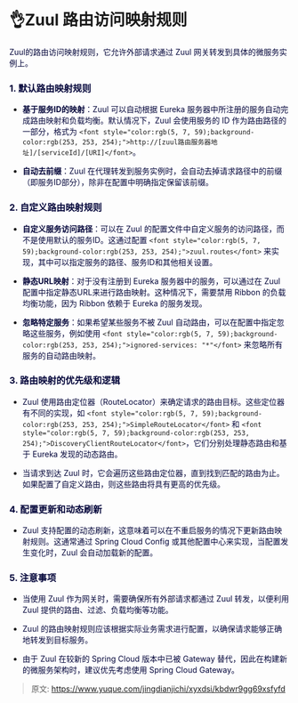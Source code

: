 # 👌Zuul 路由访问映射规则

<font style="color:rgb(5, 7, 59);background-color:rgb(253, 253, 254);">Zuul的路由访问映射规则，它允许外部请求通过 Zuul 网关转发到具体的微服务实例上。</font>

### <font style="color:rgb(5, 7, 59);background-color:rgb(253, 253, 254);">1. 默认路由映射规则</font>
+ **<font style="color:rgb(5, 7, 59);background-color:rgb(253, 253, 254);">基于服务ID的映射</font>**<font style="color:rgb(5, 7, 59);background-color:rgb(253, 253, 254);">：Zuul 可以自动根据 Eureka 服务器中所注册的服务自动完成路由映射和负载均衡。默认情况下，Zuul 会使用服务的 ID 作为路由路径的一部分，格式为</font><font style="color:rgb(5, 7, 59);background-color:rgb(253, 253, 254);"> </font>`<font style="color:rgb(5, 7, 59);background-color:rgb(253, 253, 254);">http://[zuul路由服务器地址]/[serviceId]/[URI]</font>`<font style="color:rgb(5, 7, 59);background-color:rgb(253, 253, 254);">。</font>



+ **<font style="color:rgb(5, 7, 59);background-color:rgb(253, 253, 254);">自动去前缀</font>**<font style="color:rgb(5, 7, 59);background-color:rgb(253, 253, 254);">：Zuul 在代理转发到服务实例时，会自动去掉请求路径中的前缀（即服务ID部分），除非在配置中明确指定保留该前缀。</font>

### <font style="color:rgb(5, 7, 59);background-color:rgb(253, 253, 254);">2. 自定义路由映射规则</font>
+ **<font style="color:rgb(5, 7, 59);background-color:rgb(253, 253, 254);">自定义服务访问路径</font>**<font style="color:rgb(5, 7, 59);background-color:rgb(253, 253, 254);">：可以在 Zuul 的配置文件中自定义服务的访问路径，而不是使用默认的服务ID。这通过配置</font><font style="color:rgb(5, 7, 59);background-color:rgb(253, 253, 254);"> </font>`<font style="color:rgb(5, 7, 59);background-color:rgb(253, 253, 254);">zuul.routes</font>`<font style="color:rgb(5, 7, 59);background-color:rgb(253, 253, 254);"> </font><font style="color:rgb(5, 7, 59);background-color:rgb(253, 253, 254);">来实现，其中可以指定服务的路径、服务ID和其他相关设置。</font>



+ **<font style="color:rgb(5, 7, 59);background-color:rgb(253, 253, 254);">静态URL映射</font>**<font style="color:rgb(5, 7, 59);background-color:rgb(253, 253, 254);">：对于没有注册到 Eureka 服务器中的服务，可以通过在 Zuul 配置中指定静态URL来进行路由映射。这种情况下，需要禁用 Ribbon 的负载均衡功能，因为 Ribbon 依赖于 Eureka 的服务发现。</font>



+ **<font style="color:rgb(5, 7, 59);background-color:rgb(253, 253, 254);">忽略特定服务</font>**<font style="color:rgb(5, 7, 59);background-color:rgb(253, 253, 254);">：如果希望某些服务不被 Zuul 自动路由，可以在配置中指定忽略这些服务，例如使用</font><font style="color:rgb(5, 7, 59);background-color:rgb(253, 253, 254);"> </font>`<font style="color:rgb(5, 7, 59);background-color:rgb(253, 253, 254);">ignored-services: "*"</font>`<font style="color:rgb(5, 7, 59);background-color:rgb(253, 253, 254);"> </font><font style="color:rgb(5, 7, 59);background-color:rgb(253, 253, 254);">来忽略所有服务的自动路由映射。</font>

### <font style="color:rgb(5, 7, 59);background-color:rgb(253, 253, 254);">3. 路由映射的优先级和逻辑</font>
+ <font style="color:rgb(5, 7, 59);background-color:rgb(253, 253, 254);">Zuul 使用路由定位器（RouteLocator）来确定请求的路由目标。这些定位器有不同的实现，如</font><font style="color:rgb(5, 7, 59);background-color:rgb(253, 253, 254);"> </font>`<font style="color:rgb(5, 7, 59);background-color:rgb(253, 253, 254);">SimpleRouteLocator</font>`<font style="color:rgb(5, 7, 59);background-color:rgb(253, 253, 254);"> </font><font style="color:rgb(5, 7, 59);background-color:rgb(253, 253, 254);">和</font><font style="color:rgb(5, 7, 59);background-color:rgb(253, 253, 254);"> </font>`<font style="color:rgb(5, 7, 59);background-color:rgb(253, 253, 254);">DiscoveryClientRouteLocator</font>`<font style="color:rgb(5, 7, 59);background-color:rgb(253, 253, 254);">，它们分别处理静态路由和基于 Eureka 发现的动态路由。</font>



+ <font style="color:rgb(5, 7, 59);background-color:rgb(253, 253, 254);">当请求到达 Zuul 时，它会遍历这些路由定位器，直到找到匹配的路由为止。如果配置了自定义路由，则这些路由将具有更高的优先级。</font>

### <font style="color:rgb(5, 7, 59);background-color:rgb(253, 253, 254);">4. 配置更新和动态刷新</font>
+ <font style="color:rgb(5, 7, 59);background-color:rgb(253, 253, 254);">Zuul 支持配置的动态刷新，这意味着可以在不重启服务的情况下更新路由映射规则。这通常通过 Spring Cloud Config 或其他配置中心来实现，当配置发生变化时，Zuul 会自动加载新的配置。</font>

### <font style="color:rgb(5, 7, 59);background-color:rgb(253, 253, 254);">5. 注意事项</font>
+ <font style="color:rgb(5, 7, 59);background-color:rgb(253, 253, 254);">当使用 Zuul 作为网关时，需要确保所有外部请求都通过 Zuul 转发，以便利用 Zuul 提供的路由、过滤、负载均衡等功能。</font>



+ <font style="color:rgb(5, 7, 59);background-color:rgb(253, 253, 254);">Zuul 的路由映射规则应该根据实际业务需求进行配置，以确保请求能够正确地转发到目标服务。</font>
+ <font style="color:rgb(5, 7, 59);background-color:rgb(253, 253, 254);">由于 Zuul 在较新的 Spring Cloud 版本中已被 Gateway 替代，因此在构建新的微服务架构时，建议优先考虑使用 Spring Cloud Gateway。</font>

<font style="color:rgb(5, 7, 59);background-color:rgb(253, 253, 254);"></font>



> 原文: <https://www.yuque.com/jingdianjichi/xyxdsi/kbdwr9gg69xsfyfd>